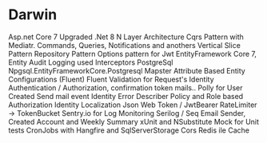 # Darwin
Asp.net Core 7 Upgraded .Net 8
N Layer Architecture
Cqrs Pattern with Mediatr. Commands, Queries, Notifications and anothers
Vertical Slice Pattern
Repository Pattern
Options pattern for Jwt
EntityFramework Core 7, Entity Audit Logging used Interceptors
PostgreSql Npgsql.EntityFrameworkCore.Postgresql
Mapster
Attribute Based Entity Configurations (Fluent)
Fluent Validation for Request's
Identity Authentication / Authorization, confirmation token mails..
Polly for User Created Send mail event
Identity Error Describer
Policy and Role based Authorization
Identity Localization
Json Web Token / JwtBearer
RateLimiter -> TokenBucket
Sentry.io for Log Monitoring
Serilog / Seq
Email Sender, Created Account and Weekly Summary
xUnit and NSubstitute Mock for Unit tests
CronJobs with Hangfire and SqlServerStorage
Cors
Redis ile Cache
